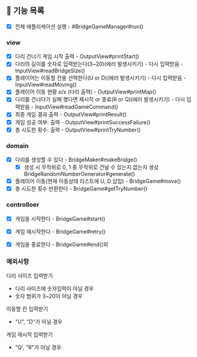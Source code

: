 
## 🚀 기능 목록

- [x] 전체 애플리케이션 실행 - #BridgeGameManager#run()

### view
- [x] 다리 건너기 게임 시작 출력 - OutputView#printStart()
- [x] 다리의 길이를 숫자로 입력받는다(3~20)(에러 발생시키기) - 다시 입력받음 - InputView#readBridgeSize()
- [x] 플레이어는 이동할 칸을 선택한다(U or D)(에러 발생시키기) - 다시 입력받음 - InputView#readMoving()
- [x] 플레이어 이동 현황 o/x (다리 출력) - OutputView#printMap()
- [x] 다리를 건너다가 실패 했다면 재시작 or 종료(R or Q)(에러 발생시키기) - 다시 입력받음 - InputView#readGameCommand()
- [x] 최종 게임 결과 출력 - OutputView#printResult()
- [x] 게임 성공 여부: 출력 - OutputView#printSuccessFailure()
- [x] 총 시도한 횟수: 출력 - OutputView#printTryNumber()

### domain
- [x] 다리를 생성할 수 있다 - BridgeMaker#makeBridge()
  - [x] 생성 시 무작위로  0, 1 중 무작위로 건널 수 있는지 없는지 생성 BridgeRandomNumberGenerator#generate()
- [x] 플레이어 이동(현재 이동상태 리스트에 U, D 삽입) - BridgeGame#move()
- [x] 총 시도한 횟수 반환한다 - BridgeGame#getTryNumber()

### controlloer
- [x] 게임을 시작한다 - BridgeGame#start()
- [x] 게임 재시작한다 - BridgeGame#retry()
- [x] 게임을 종료한다 - BridgeGame#end()외


### 예외사항
다리 사이즈 입력받기
- 다리 사이즈에 숫자입력이 아닐 경우
- 숫자 범위가 3~20이 아닐 경우

이동할 칸 입력받기
- "U", "D"가 아닐 경우

게임 재시작 입력받기
- "Q', "R"가 아닐 경우
